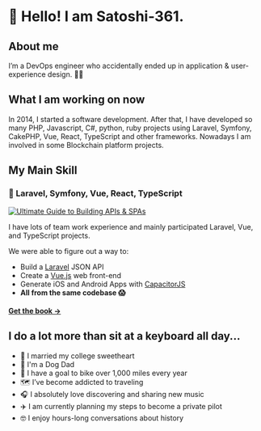 # 👋 Hello! I am Satoshi-361.

## About me
I’m a DevOps engineer who accidentally ended up in application & user-experience design. 🤖🎨

## What I am working on now
<p>
    In 2014, I started a software development. After that, I have developed so many PHP, Javascript, C#, python, ruby projects using Laravel, Symfony, CakePHP, Vue, React, TypeScript and other frameworks.
    Nowadays I am involved in some Blockchain platform projects.
</p>

## My Main Skill
### 📕 Laravel, Symfony, Vue, React, TypeScript
[![Ultimate Guide to Building APIs & SPAs](https://github.com/satoshi-361/satoshi-361/img/book.png)](https://serversideup.net/ultimate-guide-to-building-apis-and-spas-with-laravel-and-vuejs/)

I have lots of team work experience and mainly participated Laravel, Vue, and TypeScript projects.

We were able to figure out a way to:
* Build a [Laravel](https://laravel.com/) JSON API
* Create a [Vue.js](https://vuejs.org/) web front-end
* Generate iOS and Android Apps with [CapacitorJS](https://capacitorjs.com/)
* **All from the same codebase 😱**
#### [Get the book →](https://serversideup.net/ultimate-guide-to-building-apis-and-spas-with-laravel-and-vuejs/)

## I do a lot more than sit at a keyboard all day...

* 💁 I married my college sweetheart
* 🐶 I'm a Dog Dad
* 🚴‍ I have a goal to bike over 1,000 miles every year
* 🗺 I’ve become addicted to traveling
* 🎧 I absolutely love discovering and sharing new music
* ✈️ I am currently planning my steps to become a private pilot
* 🤓 I enjoy hours-long conversations about history